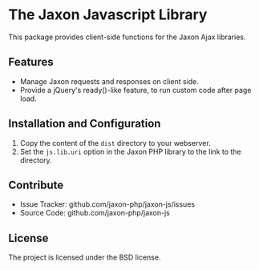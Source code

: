 The Jaxon Javascript Library
============================

This package provides client-side functions for the Jaxon Ajax libraries.

Features
--------

- Manage Jaxon requests and responses on client side.
- Provide a jQuery's ready()-like feature, to run custom code after page load.

Installation and Configuration
------------------------------

1. Copy the content of the `dist` directory to your webserver.
2. Set the `js.lib.uri` option in the Jaxon PHP library to the link to the directory.

Contribute
----------

- Issue Tracker: github.com/jaxon-php/jaxon-js/issues
- Source Code: github.com/jaxon-php/jaxon-js

License
-------

The project is licensed under the BSD license.
